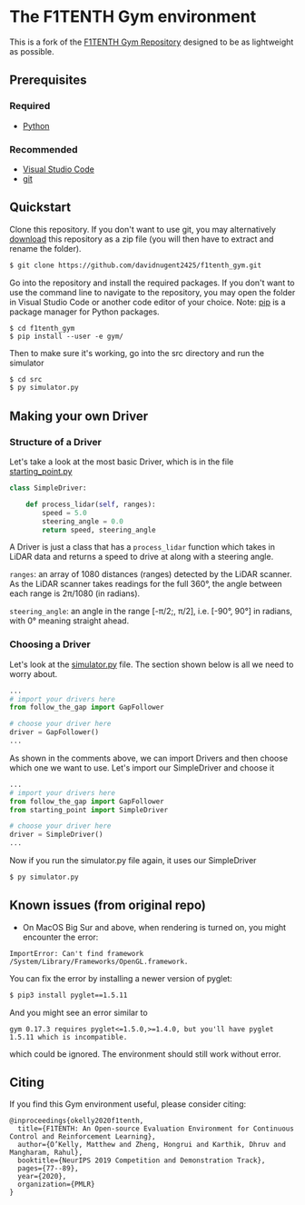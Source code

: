 # The F1TENTH Gym environment

This is a fork of the [F1TENTH Gym Repository](https://github.com/f1tenth/f1tenth_gym) designed to be as lightweight as possible.

## Prerequisites

### Required

* [Python](https://realpython.com/installing-python/)

### Recommended

* [Visual Studio Code](https://www.toolsqa.com/blogs/install-visual-studio-code/)
* [git](https://www.atlassian.com/git/tutorials/install-git)

## Quickstart

Clone this repository. If you don't want to use git, you may alternatively [download](https://github.com/davidnugent2425/f1tenth_gym/archive/main.zip) this repository as a zip file (you will then have to extract and rename the folder).

```bash
$ git clone https://github.com/davidnugent2425/f1tenth_gym.git
```

Go into the repository and install the required packages. If you don't want to use the command line to navigate to the repository, you may open the folder in Visual Studio Code or another code editor of your choice. Note: [pip](https://pypi.org/project/pip/) is a package manager for Python packages.

```
$ cd f1tenth_gym
$ pip install --user -e gym/
```

Then to make sure it's working, go into the src directory and run the simulator

```bash
$ cd src
$ py simulator.py
```

## Making your own Driver

### Structure of a Driver

Let's take a look at the most basic Driver, which is in the file [starting_point.py](./src/starting_point.py)

```python
class SimpleDriver:    

    def process_lidar(self, ranges):
        speed = 5.0
        steering_angle = 0.0
        return speed, steering_angle
```

A Driver is just a class that has a ```process_lidar``` function which takes in LiDAR data and returns a speed to drive at along with a steering angle.

```ranges```: an array of 1080 distances (ranges) detected by the LiDAR scanner. As the LiDAR scanner takes readings for the full 360&deg;, the angle between each range is 2&pi;/1080 (in radians).

```steering_angle```: an angle in the range [-&pi;/2;, &pi;/2], i.e. [-90&deg;, 90&deg;] in radians, with 0&deg; meaning straight ahead.

### Choosing a Driver

Let's look at the [simulator.py](./src/simulator.py) file. The section shown below is all we need to worry about.

```python
...
# import your drivers here
from follow_the_gap import GapFollower

# choose your driver here
driver = GapFollower()
...
```

As shown in the comments above, we can import Drivers and then choose which one we want to use. Let's import our SimpleDriver and choose it

```python
...
# import your drivers here
from follow_the_gap import GapFollower
from starting_point import SimpleDriver

# choose your driver here
driver = SimpleDriver()
...
```

Now if you run the simulator.py file again, it uses our SimpleDriver

```bash
$ py simulator.py
```

## Known issues (from original repo)
- On MacOS Big Sur and above, when rendering is turned on, you might encounter the error:
```
ImportError: Can't find framework /System/Library/Frameworks/OpenGL.framework.
```
You can fix the error by installing a newer version of pyglet:
```bash
$ pip3 install pyglet==1.5.11
```
And you might see an error similar to
```
gym 0.17.3 requires pyglet<=1.5.0,>=1.4.0, but you'll have pyglet 1.5.11 which is incompatible.
```
which could be ignored. The environment should still work without error.

## Citing
If you find this Gym environment useful, please consider citing:

```
@inproceedings{okelly2020f1tenth,
  title={F1TENTH: An Open-source Evaluation Environment for Continuous Control and Reinforcement Learning},
  author={O’Kelly, Matthew and Zheng, Hongrui and Karthik, Dhruv and Mangharam, Rahul},
  booktitle={NeurIPS 2019 Competition and Demonstration Track},
  pages={77--89},
  year={2020},
  organization={PMLR}
}
```
